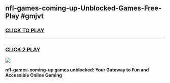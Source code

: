 
## nfl-games-coming-up-Unblocked-Games-Free-Play #gmjvt
<h3>
<a href="https://us.freeplayer.one?title=nfl-games-coming-up&ref=9M">CLICK TO PLAY</a></h3>
<hr>

<h3>
<a href="https://us.freeplayer.one?title=nfl-games-coming-up&ref=9M">CLICK 2 PLAY</a>
  
</h3>

<a href="https://us.freeplayer.one?title=nfl-games-coming-up&ref=9M"><img src="https://clearcache.store/games.png"></a>


**nfl-games-coming-up games unblocked: Your Gateway to Fun and Accessible Online Gaming**
